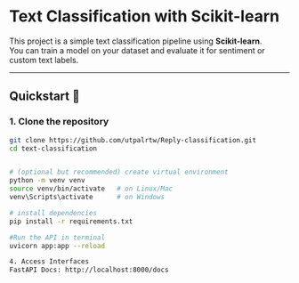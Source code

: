 # Text Classification with Scikit-learn

This project is a simple text classification pipeline using **Scikit-learn**.  
You can train a model on your dataset and evaluate it for sentiment or custom text labels.

---

## Quickstart 🚀

### 1. Clone the repository
```bash
git clone https://github.com/utpalrtw/Reply-classification.git
cd text-classification


# (optional but recommended) create virtual environment
python -m venv venv
source venv/bin/activate   # on Linux/Mac
venv\Scripts\activate      # on Windows

# install dependencies
pip install -r requirements.txt

#Run the API in terminal
uvicorn app:app --reload

4. Access Interfaces
FastAPI Docs: http://localhost:8000/docs

